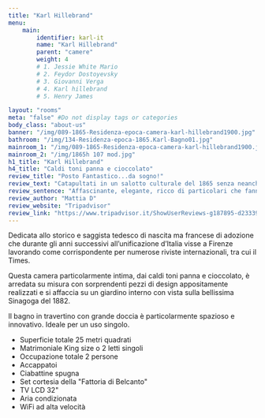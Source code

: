```yaml
---
title: "Karl Hillebrand"
menu:
    main:
        identifier: karl-it
        name: "Karl Hillebrand"
        parent: "camere"
        weight: 4
        # 1. Jessie White Mario
        # 2. Feydor Dostoyevsky
        # 3. Giovanni Verga
        # 4. Karl hillebrand
        # 5. Henry James

layout: "rooms"
meta: "false" #Do not display tags or categories
body_class: "about-us"
banner: "/img/089-1865-Residenza-epoca-camera-karl-hillebrand1900.jpg"
bathroom: "/img/134-Residenza-epoca-1865.Karl-Bagno01.jpg"
mainroom_1: "/img/089-1865-Residenza-epoca-camera-karl-hillebrand1900.jpg"
mainroom_2: "/img/1865h 107 mod.jpg"
h1_title: "Karl Hillebrand"
h4_title: "Caldi toni panna e cioccolato"
review_title: "Posto Fantastico...da sogno!"
review_text: "Catapultati in un salotto culturale del 1865 senza neanche rendersene conto. Affascinante, elegante, ricco di particolari che fanno la differenza. A due passi dal centro, in una delle piazza di più belle della vecchia Firenze Capitale, quindi lontani dal frastuono turistico. Camere pulitissime, ognuna diversa e curatissime in tutti i dettagli. Ottima colazione, illuminata dal sole mattutino e gentilissima Cinzia che si occupa di tutto insieme alla sua famiglia. Un posto dove tornare sicuramente per vedere le provare le altre stanze!"
review_sentence: "Affascinante, elegante, ricco di particolari che fanno la differenza. A due passi dal centro, in una delle piazza di più belle della vecchia Firenze Capitale"
review_author: "Mattia D"
review_website: "Tripadvisor"
review_link: "https://www.tripadvisor.it/ShowUserReviews-g187895-d2333948-r478776269-1865_Residenza_d_epoca-Florence_Tuscany.html"
---
```


<p>Dedicata allo storico e saggista tedesco di nascita ma francese di adozione che durante gli anni successivi all’unificazione d’Italia visse a Firenze lavorando come corrispondente per numerose riviste internazionali, tra cui il Times.</p>
<p>Questa camera particolarmente intima, dai caldi toni panna e cioccolato, è arredata su misura con sorprendenti pezzi di design appositamente realizzati  e si affaccia su un giardino interno con vista sulla bellissima Sinagoga del 1882.</p>
<p>Il bagno in travertino con grande doccia  è particolarmente spazioso e innovativo. Ideale per un uso singolo.</p>
<div class="card card-pricing" data-background-color="orange">
    <div class="card-body">
        <!-- <h5 class="category">Characteristics</h5> -->
        <!-- <h3 class="card-title"><small>$</small>40</h3> -->
        <ul>
            <li>Superficie totale 25 metri quadrati</li>
            <li>Matrimoniale King size o 2 letti singoli</li>
            <li>Occupazione totale 2 persone</li>
            <li>Accappatoi</li>
            <li>Ciabattine spugna</li>
            <li>Set cortesia della "Fattoria di Belcanto"</li>
            <!-- <li>Prodotti naturali del Mugello - Toscana</li> -->
            <li>TV LCD 32"</li>
            <li>Aria condizionata</li>
            <li>WiFi ad alta velocità</li>
        </ul>
    </div>
</div>
